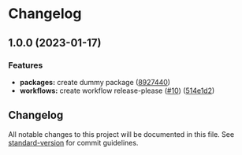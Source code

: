 # Changelog

## 1.0.0 (2023-01-17)


### Features

* **packages:** create dummy package ([8927440](https://github.com/MenSeb/react-packages-boilerplate/commit/8927440575ffd42943195ba14f91aff621a01c38))
* **workflows:** create workflow release-please ([#10](https://github.com/MenSeb/react-packages-boilerplate/issues/10)) ([514e1d2](https://github.com/MenSeb/react-packages-boilerplate/commit/514e1d2449e1704c9f6f10c2adcaf0cd1e17919d))

## Changelog

All notable changes to this project will be documented in this file. See [standard-version](https://github.com/conventional-changelog/standard-version) for commit guidelines.

